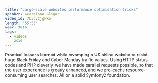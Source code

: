 ```yaml
---
title: "Large-scale websites performance optimisation tricks"
speaker: Georgiana Gligor
video_id: 7L5qvCjgHko
length: "55:55"
year: 2016
tags:
  - videos
  - 2016
---
```


Practical lessons learned while revamping a US airline website to resist huge Black Friday and Cyber Monday traffic values. Using HTTP status codes and PHP cleverly, we have made parallel requests possible, so that the user experience is greatly enhanced, and we pre-cache resource-consuming user searches. All on a solid Symfony2 foundation.

